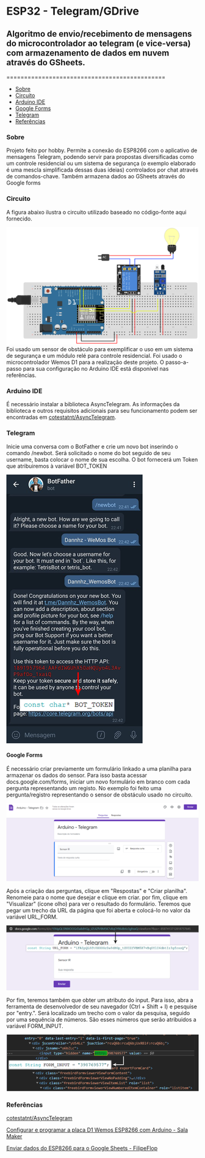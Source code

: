 # ESP32 - Telegram/GDrive
## Algoritmo de envio/recebimento de mensagens do microcontrolador ao telegram (e vice-versa) com armazenamento de dados em nuvem através do GSheets.
=============================================
<!--ts-->
* [Sobre](#Sobre)
* [Circuito](#Circuito)
* [Arduino IDE](#Arduino-IDE)
* [Google Forms](#Google-Forms)
* [Telegram](#Telegram)
* [Referências](#Referências)

### Sobre
Projeto feito por hobby. Permite a conexão do ESP8266 com o aplicativo de mensagens Telegram, podendo servir para propostas diversificadas como um controle residencial ou um sistema de segurança (o exemplo elaborado é uma mescla simplificada dessas duas ideias) controlados por chat através de comandos-chave.
    Também armazena dados ao GSheets através do Google forms  
### Circuito

A figura abaixo ilustra o circuito utilizado baseado no código-fonte aqui fornecido.

![](imgs/wemos.png)
Foi usado um sensor de obstáculo para exemplificar o uso em um sistema de segurança e um módulo relé para controle residencial.
Foi usado o microcontrolador Wemos D1 para a realização deste projeto. O passo-a-passo para sua configuração no Arduino IDE está disponível nas referências.

### Arduino IDE
É necessário instalar a biblioteca AsyncTelegram. As informações da biblioteca e outros requisitos adicionais para seu funcionamento podem ser encontradas em [cotestatnt/AsyncTelegram](http://github.com/cotestatnt/AsyncTelegram).


### Telegram
Inicie uma conversa com o BotFather e crie um novo bot inserindo o comando /newbot.
Será solicitado o nome do bot seguido de seu username, basta colocar o nome de sua escolha. O bot fornecerá um Token que atribuiremos à variável BOT_TOKEN

![](imgs/Telegram.png)

#### Google Forms
É necessário criar previamente um formulário linkado a uma planilha para armazenar os dados do sensor. Para isso basta acessar docs.google.com/forms, iniciar um novo formulário em branco com cada pergunta representando um registo. 
No exemplo foi feito uma pergunta/registro representando o sensor de obstáculo usado no circuito.

![](imgs/form.png)

Após a criação das perguntas, clique em "Respostas" e "Criar planilha". Renomeie para o nome que desejar e clique em criar.
por fim, clique em "Visualizar" (ícone olho) para ver o resultado do formulário.
Teremos que pegar um trecho da URL da página que foi aberta e colocá-lo no valor da variável URL_FORM.

![](imgs/link.png)

Por fim, teremos também que obter um atributo do input. Para isso, abra a ferramenta de desenvolvedor de seu navegador (Ctrl + Shift + I) e pesquise por "entry.". Será localizado um trecho com o valor da pesquisa, seguido por uma sequência de números. São esses números que serão atribuidos a variável FORM_INPUT.

![](imgs/entry.png)


### Referências

[cotestatnt/AsyncTelegram](http://github.com/cotestatnt/AsyncTelegram)

[Configurar e programar a placa D1 Wemos ESP8266 com Arduino - Sala Maker](https://www.youtube.com/watch?v=yehyUmUDJXc)

[Enviar dados do ESP8266 para o Google Sheets - FilipeFlop](https://www.filipeflop.com/blog/como-enviar-dados-do-esp8266-para-o-google-sheets/)